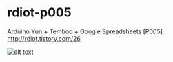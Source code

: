 # rdiot-p005
Arduino Yun + Temboo + Google Spreadsheets [P005] : http://rdiot.tistory.com/26

![alt text](http://cfile29.uf.tistory.com/image/2139553559258525016469)
